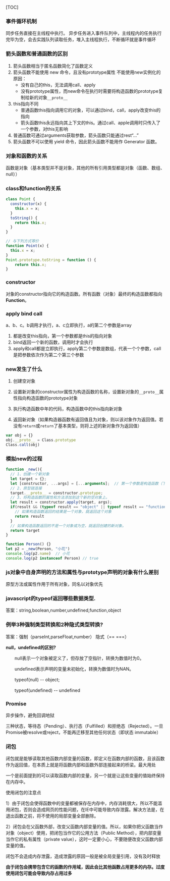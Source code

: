 

[TOC]

### 事件循环机制

同步任务直接在主线程中执行。
异步任务进入事件队列中，主线程内的任务执行完毕为空，会去实践队列读取任务，堆入主线程执行，不断循环就是事件循环

### 箭头函数和普通函数的区别

1. 箭头函数相当于匿名函数简化了函数定义
2. 箭头函数不能使用 new 命令，且没有prototype属性
   不能使用new实例化的原因：
   * 没有自己的this，无法调用call、apply
   * 没有prototype属性，而new命令在执行时需要将构造函数的prototype复制给新的对象`__proto__`
3. this指向不同
   * 普通函数this指向调用它的对象，可以通过bind，call，apply改变this的指向
   * 箭头函数this永远指向其上下文的this。通过call、apple调用时只传入了一个参数，对this无影响
4. 普通函数可通过arguments获取参数，箭头函数只能通过rest“...” 
5. 箭头函数不可以使用 yield 命令，因此箭头函数不能用作 Generator 函数。

### 对象和函数的关系

函数是对象（基本类型并不是对象，其他的所有引用类型都是对象（函数、数组、null））

### class和function的关系

```js
class Point {
  constructor(x) {
    this.x = x;
  }
  toString() {
    return this.x;
  }
}

// 与下列方式等价
function Point(x) {
  this.x = x;
}
Point.prototype.toString = function () {
    return this.x;
}
```

### constructor

对象的constructor指向它的构造函数。所有函数（对象）最终的构造函数都指向**Function**。

### apply bind call

a、b、c。b调用才执行，a、c立即执行，a的第二个参数是array

1. 都是改变this指向，第一个参数都是this的指向对象
2. bind返回一个新的函数，调用时才会执行
3. apply和call都是立即执行，apply第二个参数是数组，代表一个个参数，call是把参数依次作为第二个第三个参数

### new发生了什么

1. 创建空对象
2. 设置新对象的constructor属性为构造函数的名称，设置新对象的`__proto__`属性指向构造函数的prototype对象

3. 执行构造函数中年的代码，构造函数中的this指向新对象
4. 返回新对象（如果构造器函数有返回值且为对象，则以该对象作为返回值。若没有`return`或`return`了基本类型，则将上述的新对象作为返回值）

```js
var obj = {}
obj.__proto__ = Class.prototype
Class.call(obj)
```

### 模拟new的过程

```js
function _new(){
  // 1、创建一个新对象
  let target = {};
  let [constructor, ...args] = [...arguments];  // 第一个参数是构造函数（下面的Person）
  // 2、原型链连接
  target.__proto__ = constructor.prototype;
  // 3、将构造函数的属性和方法添加到这个新的空对象上。
  let result = constructor.apply(target, args);
  if(result && (typeof result == "object" || typeof result == "function")){
    // 如果构造函数返回的结果是一个对象，就返回这个对象
    return result
  }
  // 如果构造函数返回的不是一个对象或为空，就返回创建的新对象。
  return target
}

function Person() {}
let p2 = _new(Person, "小花")
console.log(p2.name)  // 小花
console.log(p2 instanceof Person) // true
```

### js对象中自身声明的方法和属性与prototype声明的对象有什么差别

原型方法或属性作用于所有对象，同名以对象优先

### javascript的typeof返回哪些数据类型.

答案：string,boolean,number,undefined,function,object

### 例举3种强制类型转换和2种隐式类型转换?

答案：强制（parseInt,parseFloat,number） 隐式（==  ===）

**null，undefined的区别?**

　　null表示一个对象被定义了，但存放了空指针，转换为数值时为0。

　　undefined表示声明的变量未初始化，转换为数值时为NAN。

　　typeof(null) -- object;

　　typeof(undefined) -- undefined

### Promise

异步操作，避免回调地狱

三种状态，等待态（Pending）、执行态（Fulfilled）和拒绝态（Rejected）。一旦Promise被resolve或reject，不能再迁移至其他任何状态（即状态 immutable）

### 闭包

闭包就是能够读取其他函数内部变量的函数，即定义在函数内部的函数，且该函数作为返回值，在本质上就是将函数内部和函数外部连接起来的桥梁。最大用处

一个是前面提到的可以读取函数内部的变量，另一个就是让这些变量的值始终保持在内存中。

使用闭包的注意点

1）由于闭包会使得函数中的变量都被保存在内存中，内存消耗很大，所以不能滥用闭包，否则会造成网页的性能问题，在IE中可能导致内存泄露。解决方法是，在退出函数之前，将不使用的局部变量全部删除。

2）闭包会在父函数外部，改变父函数内部变量的值。所以，如果你把父函数当作对象（object）使用，把闭包当作它的公用方法（Public Method），把内部变量当作它的私有属性（private value），这时一定要小心，不要随便改变父函数内部变量的值。

闭包不会造成内存泄露，造成泄露的原因一般是被全局变量引用，没有及时释放

**由于闭包会携带包含它的函数的作用域，因此会比其他函数占用更多的内存。过度使用闭包可能会导致内存占用过多**

### 